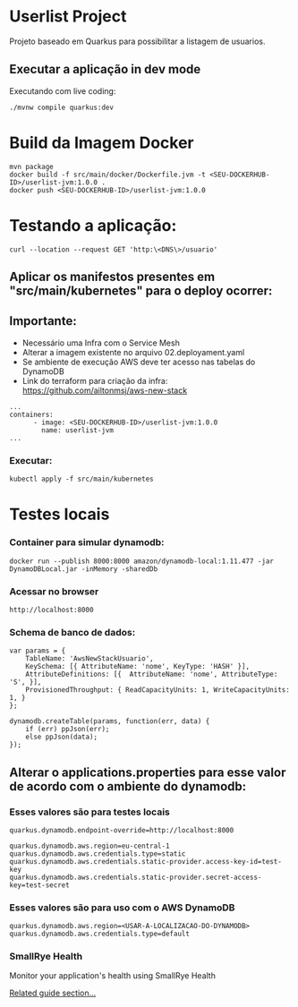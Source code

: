 # Userlist Project

Projeto baseado em Quarkus para possibilitar a listagem de usuarios. 

## Executar a aplicação in dev mode

Executando com live coding:
```shell script
./mvnw compile quarkus:dev
```

# Build da Imagem Docker
```
mvn package
docker build -f src/main/docker/Dockerfile.jvm -t <SEU-DOCKERHUB-ID>/userlist-jvm:1.0.0 .
docker push <SEU-DOCKERHUB-ID>/userlist-jvm:1.0.0
```


# Testando a aplicação:
```shell script
curl --location --request GET 'http:\<DNS\>/usuario'
```

## Aplicar os manifestos presentes em "src/main/kubernetes" para o deploy ocorrer:
## Importante:
- Necessário uma Infra com o Service Mesh
- Alterar a imagem existente no arquivo 02.deployament.yaml
- Se ambiente de execução AWS deve ter acesso nas tabelas do DynamoDB
- Link do terraform para criação da infra: https://github.com/ailtonmsj/aws-new-stack
```
...
containers:
      - image: <SEU-DOCKERHUB-ID>/userlist-jvm:1.0.0
        name: userlist-jvm
...
```

### Executar:
```
kubectl apply -f src/main/kubernetes
```

# Testes locais

### Container para simular dynamodb:
```
docker run --publish 8000:8000 amazon/dynamodb-local:1.11.477 -jar DynamoDBLocal.jar -inMemory -sharedDb
```

### Acessar no browser
```
http://localhost:8000
```


### Schema de banco de dados:
```
var params = {
    TableName: 'AwsNewStackUsuario',
    KeySchema: [{ AttributeName: 'nome', KeyType: 'HASH' }],
    AttributeDefinitions: [{  AttributeName: 'nome', AttributeType: 'S', }],
    ProvisionedThroughput: { ReadCapacityUnits: 1, WriteCapacityUnits: 1, }
};

dynamodb.createTable(params, function(err, data) {
    if (err) ppJson(err);
    else ppJson(data);
});
```

## Alterar o applications.properties para esse valor de acordo com o ambiente do dynamodb:

### Esses valores são para testes locais
```
quarkus.dynamodb.endpoint-override=http://localhost:8000

quarkus.dynamodb.aws.region=eu-central-1
quarkus.dynamodb.aws.credentials.type=static
quarkus.dynamodb.aws.credentials.static-provider.access-key-id=test-key
quarkus.dynamodb.aws.credentials.static-provider.secret-access-key=test-secret
```


### Esses valores são para uso com o AWS DynamoDB
```
quarkus.dynamodb.aws.region=<USAR-A-LOCALIZACAO-DO-DYNAMODB>
quarkus.dynamodb.aws.credentials.type=default
```

### SmallRye Health

Monitor your application's health using SmallRye Health

[Related guide section...](https://quarkus.io/guides/smallrye-health)
